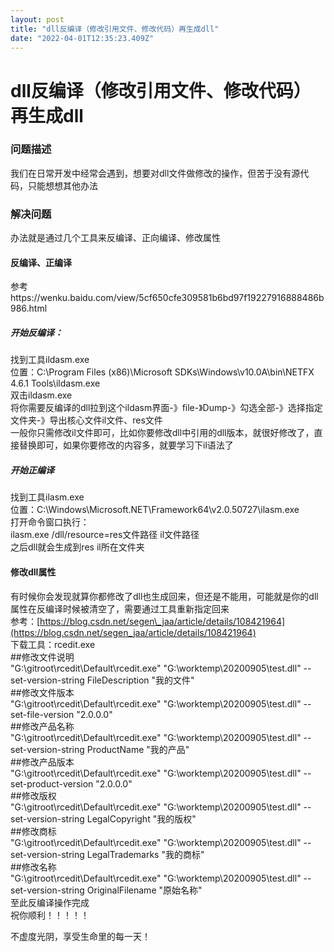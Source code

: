 ```yaml
---
layout: post
title: "dll反编译（修改引用文件、修改代码）再生成dll"
date: "2022-04-01T12:35:23.409Z"
---
```

dll反编译（修改引用文件、修改代码）再生成dll
=========================

### 问题描述

我们在日常开发中经常会遇到，想要对dll文件做修改的操作，但苦于没有源代码，只能想想其他办法

### 解决问题

办法就是通过几个工具来反编译、正向编译、修改属性

#### 反编译、正编译

参考https://wenku.baidu.com/view/5cf650cfe309581b6bd97f19227916888486b986.html

##### 开始反编译：

找到工具ildasm.exe  
位置：C:\\Program Files (x86)\\Microsoft SDKs\\Windows\\v10.0A\\bin\\NETFX 4.6.1 Tools\\ildasm.exe  
双击ildasm.exe  
将你需要反编译的dll拉到这个ildasm界面-》file-》Dump-》勾选全部-》选择指定文件夹-》导出核心文件il文件、res文件  
一般你只需修改il文件即可，比如你要修改dll中引用的dll版本，就很好修改了，直接替换即可，如果你要修改的内容多，就要学习下il语法了

##### 开始正编译

找到工具ilasm.exe  
位置：C:\\Windows\\Microsoft.NET\\Framework64\\v2.0.50727\\ilasm.exe  
打开命令窗口执行：  
ilasm.exe /dll/resource=res文件路径 il文件路径  
之后dll就会生成到res il所在文件夹

#### 修改dll属性

有时候你会发现就算你都修改了dll也生成回来，但还是不能用，可能就是你的dll属性在反编译时候被清空了，需要通过工具重新指定回来  
参考：[https://blog.csdn.net/segen\_jaa/article/details/108421964](https://blog.csdn.net/segen_jaa/article/details/108421964)  
下载工具：rcedit.exe  
##修改文件说明  
"G:\\gitroot\\rcedit\\Default\\rcedit.exe" "G:\\worktemp\\20200905\\test.dll" --set-version-string FileDescription "我的文件"  
##修改文件版本  
"G:\\gitroot\\rcedit\\Default\\rcedit.exe" "G:\\worktemp\\20200905\\test.dll" --set-file-version "2.0.0.0"  
##修改产品名称  
"G:\\gitroot\\rcedit\\Default\\rcedit.exe" "G:\\worktemp\\20200905\\test.dll" --set-version-string ProductName "我的产品"  
##修改产品版本  
"G:\\gitroot\\rcedit\\Default\\rcedit.exe" "G:\\worktemp\\20200905\\test.dll" --set-product-version "2.0.0.0"  
##修改版权  
"G:\\gitroot\\rcedit\\Default\\rcedit.exe" "G:\\worktemp\\20200905\\test.dll" --set-version-string LegalCopyright "我的版权"  
##修改商标  
"G:\\gitroot\\rcedit\\Default\\rcedit.exe" "G:\\worktemp\\20200905\\test.dll" --set-version-string LegalTrademarks "我的商标"  
##修改名称  
"G:\\gitroot\\rcedit\\Default\\rcedit.exe" "G:\\worktemp\\20200905\\test.dll" --set-version-string OriginalFilename "原始名称"  
至此反编译操作完成  
祝你顺利！！！！！

不虚度光阴，享受生命里的每一天！